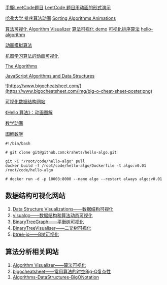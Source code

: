

[手撕LeetCode题目](https://github.com/labuladong/fucking-algorithm)
[LeetCode 题目用动画的形式演示](https://github.com/MisterBooo/LeetCodeAnimation)

[哈弗大学 排序算法动画](https://www.cs.usfca.edu/~galles/visualization/ComparisonSort.html)
[Sorting Algorithms Animations](https://www.toptal.com/developers/sorting-algorithms)

[算法可视化 Algorithm Visualizer](https://github.com/algorithm-visualizer/algorithm-visualizer)
[算法可视化 demo](https://algorithm-visualizer.org/simple-recursive/cellular-automata)
[可视化排序算法](https://github.com/LucasPilla/Sorting-Algorithms-Visualizer)
[hello-algorithm](https://github.com/geekxh/hello-algorithm)

[动画模拟算法](https://github.com/chefyuan/algorithm-base)

[机器学习算法的动画可视化](https://davpinto.github.io/ml-simulations)

[The Algorithms](https://the-algorithms.com/zh_Hans)

[JavaScript Algorithms and Data Structures](https://github.com/trekhleb/javascript-algorithms)

![https://www.bigocheatsheet.com/](https://www.bigocheatsheet.com/img/big-o-cheat-sheet-poster.png)

[可视化数据结构网站](https://www.cs.usfca.edu/~galles/visualization/Algorithms.html)

[《Hello 算法》：动画图解](https://github.com/krahets/hello-algo)

[数学动画](https://github.com/3b1b/manim)

[图解数学](../MachineLearning/图解数学)

```
#!/bin/bash

# git clone git@github.com:krahets/hello-algo.git

git -C "/root/code/hello-algo" pull
docker build -f /root/code/hello-algo/Dockerfile -t algo:v0.01 /root/code/hello-algo

# docker run -d -p 10003:8000 --name algo --restart always algo:v0.01
```

## 数据结构可视化网站

1. [Data Structure Visualizations——数据结构可视化](https://www.cs.usfca.edu/~galles/visualization/Algorithms.html)
2. [visualgo——数据结构和算法动态可视化](https://visualgo.net/zh)
3. [BinaryTreeGraph——平衡树可视化](https://github.com/CoderMJLee/BinaryTrees)
4. [BinaryTreeVisualiser——二叉树可视化](http://btv.melezinek.cz/home.html)
5. [btree-js——B树可视化](https://yangez.github.io/btree-js/)

## 算法分析相关网站
1. [Algorithm Visualizer——算法可视化](https://algorithm-visualizer.org/)
2. [bigocheatsheet——常用算法的时空Big-O复杂性](https://www.bigocheatsheet.com/)
3. [Algorithms-DataStructures-BigONotation](http://cooervo.github.io/Algorithms-DataStructures-BigONotation/index.html)